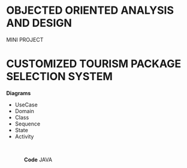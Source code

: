# OBJECTED ORIENTED ANALYSIS AND DESIGN <br/>
MINI PROJECT
  
# CUSTOMIZED TOURISM PACKAGE SELECTION SYSTEM

**Diagrams**
<ul>
  <li>UseCase</li> 
  <li>Domain</li> 
  <li>Class</li> 
  <li>Sequence</li> 
  <li>State</li> 
  <li>Activity</li> 
<ul><br />

**Code**
JAVA

